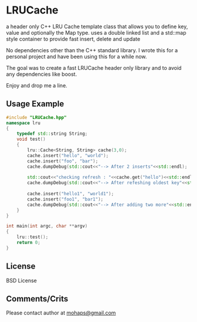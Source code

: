 LRUCache
========

a header only C++ LRU Cache template class that allows you to define key, value and optionally the Map type. uses a double linked list and a std::map style container to provide fast insert, delete and update

No dependencies other than the C++ standard library. I wrote this for a personal project and have been using this for a while now.

The goal was to create a fast LRUCache header only library and to avoid any dependencies like boost.

Enjoy and drop me a line.


Usage Example
---------------
```cpp
#include "LRUCache.hpp"
namespace lru
{
	typedef std::string String;
	void test()
	{
		lru::Cache<String, String> cache(3,0);
		cache.insert("hello", "world");
		cache.insert("foo", "bar");
		cache.dumpDebug(std::cout<<"--> After 2 inserts"<<std::endl);
		
		std::cout<<"checking refresh : "<<cache.get("hello")<<std::endl;
		cache.dumpDebug(std::cout<<"--> After refeshing oldest key"<<std::endl);
		
		cache.insert("hello1", "world1");
		cache.insert("foo1", "bar1");
		cache.dumpDebug(std::cout<<"--> After adding two more"<<std::endl);
	}
}

int main(int argc, char **argv)
{
	lru::test();
	return 0;
}
```


License
-------

BSD License


Comments/Crits
---------------

Please contact author at mohaps@gmail.com
